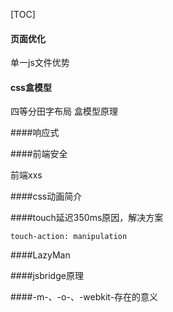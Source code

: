 [TOC]
#### 页面优化
单一js文件优势

#### css盒模型

四等分田字布局
盒模型原理

####响应式

####前端安全

前端xxs

####css动画简介

####touch延迟350ms原因，解决方案

```touch-action: manipulation```

####LazyMan

####jsbridge原理

####-m-、-o-、-webkit-存在的意义




